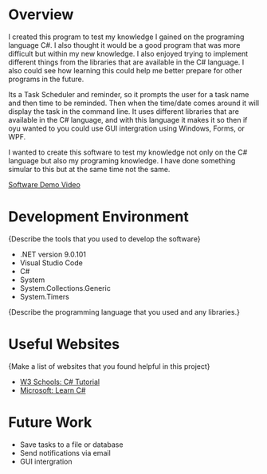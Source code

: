 # Overview

I created this program to test my knowledge I gained on the programing language C#. I also thought it would be a good program that was more difficult but within my new knowledge. I also enjoyed trying to implement different things from the libraries that are available in the C# language. I also could see how learning this could help me better prepare for other programs in the future. 

Its a Task Scheduler and reminder, so it prompts the user for a task name and then time to be reminded. Then when the time/date comes around it will display the task in the command line. It uses different libraries that are available in the C# language, and with this language it makes it so then if oyu wanted to you could use GUI intergration using Windows, Forms, or WPF.

I wanted to create this software to test my knowledge not only on the C# language but also my programing knowledge. I have done something simular to this but at the same time not the same. 


[Software Demo Video](https://youtu.be/7KEocQ3Jag4)

# Development Environment

{Describe the tools that you used to develop the software}
* .NET version 9.0.101
* Visual Studio Code
* C#
* System
* System.Collections.Generic
* System.Timers

{Describe the programming language that you used and any libraries.}

# Useful Websites

{Make a list of websites that you found helpful in this project}

- [W3 Schools: C# Tutorial](https://www.w3schools.com/cs/index.php)
- [Microsoft: Learn C#](https://dotnet.microsoft.com/en-us/learn/csharp)

# Future Work

- Save tasks to a file or database
- Send notifications via email
- GUI intergration